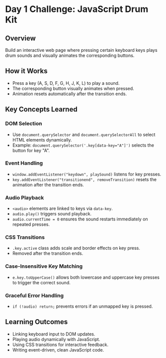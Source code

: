 # Day 1 Challenge: JavaScript Drum Kit

## Overview
Build an interactive web page where pressing certain keyboard keys plays drum sounds and visually animates the corresponding buttons.

## How it Works
- Press a key (A, S, D, F, G, H, J, K, L) to play a sound.
- The corresponding button visually animates when pressed.
- Animation resets automatically after the transition ends.

## Key Concepts Learned
### DOM Selection
- Use `document.querySelector` and `document.querySelectorAll` to select HTML elements dynamically.
- Example: `document.querySelector('.key[data-key="A"]')` selects the button for key "A".

### Event Handling
- `window.addEventListener("keydown", playSound)` listens for key presses.
- `key.addEventListener("transitionend", removeTransition)` resets the animation after the transition ends.

### Audio Playback
- `<audio>` elements are linked to keys via `data-key`.
- `audio.play()` triggers sound playback.
- `audio.currentTime = 0` ensures the sound restarts immediately on repeated presses.

### CSS Transitions
- `.key.active` class adds scale and border effects on key press.
- Removed after the transition ends.

### Case-Insensitive Key Matching
- `e.key.toUpperCase()` allows both lowercase and uppercase key presses to trigger the correct sound.

### Graceful Error Handling
- `if (!audio) return;` prevents errors if an unmapped key is pressed.

## Learning Outcomes
- Linking keyboard input to DOM updates.
- Playing audio dynamically with JavaScript.
- Using CSS transitions for interactive feedback.
- Writing event-driven, clean JavaScript code.